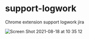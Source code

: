 # support-logwork

Chrome extension support logwork jira

![Screen Shot 2021-08-18 at 10 35 12](https://user-images.githubusercontent.com/5404069/129833385-6e2d5538-1b98-4a7d-ae9d-0a34670349c7.png)

